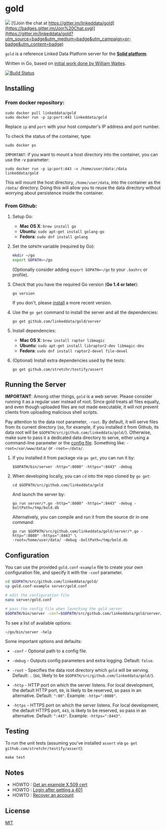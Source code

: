 # gold
   
[![](https://img.shields.io/badge/project-Solid-7C4DFF.svg?style=flat-square)](https://github.com/solid/solid)
[![Join the chat at https://gitter.im/linkeddata/gold](https://badges.gitter.im/Join%20Chat.svg)](https://gitter.im/linkeddata/gold?utm_source=badge&utm_medium=badge&utm_campaign=pr-badge&utm_content=badge)

`gold` is a reference Linked Data Platform server for the
**[Solid platform](https://github.com/solid/solid-spec)**.

Written in Go, based on
[initial work done by William Waites](https://bitbucket.org/ww/gold).

[![Build Status](https://travis-ci.org/linkeddata/gold.svg?branch=master)](https://travis-ci.org/linkeddata/gold)

## Installing

### From docker repository:

```
sudo docker pull linkeddata/gold
sudo docker run -p ip:port:443 linkeddata/gold
```
Replace `ip` and `port` with your host computer's IP address and port number.

To check the status of the container, type:

```
sudo docker ps
```

`IMPORTANT`: if you want to mount a host directory into the container, you can use the -v parameter:

```
sudo docker run -p ip:port:443 -v /home/user/data:/data linkeddata/gold
```

This will mount the host directory, `/home/user/data`, into the container as the `/data/` directory. Doing this will allow you to reuse the data directory without worrying about persistence inside the container.

### From Github:

1. Setup Go:

    * **Mac OS X**: `brew install go`
    * **Ubuntu**: `sudo apt-get install golang-go`
    * **Fedora**: `sudo dnf install golang`

1. Set the `GOPATH` variable (required by Go):

      ```bash
      mkdir ~/go
      export GOPATH=~/go
      ```
    
      (Optionally consider adding `export GOPATH=~/go` to your `.bashrc` or profile).

1. Check that you have the required Go version (**Go 1.4 or later**):

      ```
      go version
      ```
    
      If you don't, please [install](http://golang.org/doc/install) a more recent
      version.

1. Use the `go get` command to install the server and all the dependencies:

    ```
    go get github.com/linkeddata/gold/server
    ```
    
1. Install dependencies:
    * **Mac OS X**: `brew install raptor libmagic`
    * **Ubuntu**: `sudo apt-get install libraptor2-dev libmagic-dev`
    * **Fedora**: `sudo dnf install raptor2-devel file-devel`
  

1. (Optional) Install extra dependencies used by the tests:

    ```
    go get github.com/stretchr/testify/assert
    ```

## Running the Server

**IMPORTANT**: Among other things, `gold` is a web server. Please consider
running it as a regular user instead of root. Since gold treats all files
equally, and even though uploaded files are not made executable, it will not
prevent clients from uploading malicious shell scripts.

Pay attention to the data root parameter, `-root`. By default, it will serve
files from its current directory (so, for example, if you installed it from
Github, its data root will be `$GOPATH/src/github.com/linkeddata/gold/`).
Otherwise, make sure to pass it a dedicated data directory to serve, either
using a command-line parameter or the [config file](#configuration).
Something like: `-root=/var/www/data/` or `-root=~/data/`.

1. If you installed it from package via `go get`, you can run it by:

    ```
    $GOPATH/bin/server -http=":8080" -https=":8443" -debug
    ```

1. When developing locally, you can `cd` into the repo cloned by `go get`:
    
    ```
    cd $GOPATH/src/github.com/linkeddata/gold
    ```
    
    And launch the server by:
    
    ```
    go run server/*.go -http=":8080" -https=":8443" -debug -boltPath=/tmp/bold.db
    ```
    
    Alternatively, you can compile and run it from the source dir in one command:
    
    ```
    go run $GOPATH/src/github.com/linkeddata/gold/server/*.go -http=":8080" -https=":8443" \
    -root=/home/user/data/ -debug -boltPath=/tmp/bold.db
    ```

## Configuration

You can use the provided `gold.conf-example` file to create your own
configuration file, and specify it with the `-conf` parameter.

```bash
cd $GOPATH/src/github.com/linkeddata/gold/
cp gold.conf-example server/gold.conf

# edit the configuration file
nano server/gold.conf

# pass the config file when launching the gold server
$GOPATH/bin/server -conf=$GOPATH/src/github.com/linkeddata/gold/server/gold.conf
```

To see a list of available options:

    ~/go/bin/server -help

Some important options and defaults:

* `-conf` - Optional path to a config file.

* `-debug` - Outputs config parameters and extra logging. Default: `false`.

* `-root` - Specifies the data root directory which `gold` will be serving.
  Default: `.` (so, likely to be `$GOPATH/src/github.com/linkeddata/gold/`).

* `-http` - HTTP port on which the server listens. For local development,
  the default HTTP port, `80`, is likely to be reserved, so pass in an
  alternative. Default: `":80"`. Example: `-http=":8080"`.

* `-https` - HTTPS port on which the server listens. For local development,
  the default HTTPS port, `443`, is likely to be reserved, so pass in an
  alternative. Default: `":443"`. Example: `-https=":8443"`.

## Testing
To run the unit tests (assuming you've installed `assert` via
`go get github.com/stretchr/testify/assert`):

```
make test
```

## Notes

* HOWTO : [Get an example X.509 cert](https://gist.github.com/melvincarvalho/e14753a7137d02d756f19299fed292b4)
* HOWTO : [Login after getting a 401](https://gist.github.com/melvincarvalho/72eaff2fbf1b51a805846320e0bff0cc)
* HOWTO : [Recover an account](https://gist.github.com/melvincarvalho/bcc04e1529dd3a4509892346109b1d37)

## License
[MIT](http://joe.mit-license.org/)
